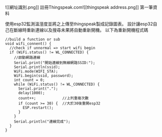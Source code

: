 ![[網址識別.png]]
註冊Thingspeak.com![[thingspeak address.png]]
第一筆資料

使用esp32監測溫溼度並將之上傳至thingspeak製成記錄圖表。
設計讓esp32自己在斷線時重新連線以及搜尋未果將自動重新開機。
以下為重新開機程式碼
```
//build a function or sub
void wifi_connent() {
  //check if unnormal => start wifi begin
  if (WiFi.status() != WL_CONNECTED) {
    //啟動網路連線
    Serial.print("開始連線到無線網路SSID:");
    Serial.println(ssid);
    WiFi.mode(WIFI_STA);
    WiFi.begin(ssid, password);
    int count = 0;
    while (WiFi.status() != WL_CONNECTED) {
      Serial.print(".");
      delay(1000);
      count++;            //上列重複次數
      if (count >= 30) {  //大於30後重開esp32
        ESP.restart();
      }
    }
    Serial.println("連線完成");
  }
}
```
